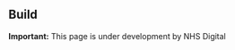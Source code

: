 ## Build

<div markdown="span" class="alert alert-warning" role="alert"><i class="fa fa-warning"></i><b> Important:</b> This page is under development by NHS Digital</div>
